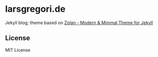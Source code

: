 # larsgregori.de

Jekyll blog; theme based on [Zolan - Modern & Minimal Theme for Jekyll](https://github.com/artemsheludko/zolan)

## License

MIT License

